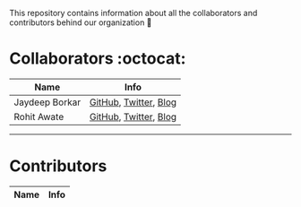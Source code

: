 This repository contains information about all the collaborators and contributors behind our organization   :rocket:

# Collaborators   :octocat:

Name | Info
-----|------
Jaydeep Borkar | [GitHub](https://github.com/jaydeepborkar), [Twitter](https://twitter.com/JaydeepBorkar), [Blog](https://dev.to/jaydeepborkar)
Rohit Awate | [GitHub](https://github.com/RohitAwate), [Twitter](https://twitter.com/therohitawate?lang=en), [Blog](http://rohitawate.github.io)

---
# Contributors
Name | Info
-----|------

